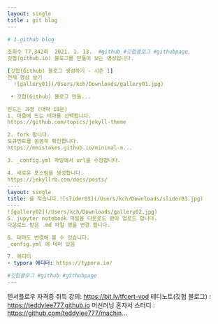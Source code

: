 ```yaml
---
layout: single
title : git blog
​--- 

# 1.github blog

조회수 77,342회  2021. 1. 13.  #github #깃헙블로그 #githubpage
깃헙(github.io) 블로그를 만들어 보는 영상입니다.

[깃헙(Github) 블로그 생성하기 - 시즌 1] 
전체 영상 보기
  ![gallery01](/Users/kch/Downloads/gallery01.jpg)

 • 깃헙(Github) 블로그 만들...  

만드는 과정 (대략 10분)
1. 마음에 드는 테마를 선택합니다.
https://github.com/topics/jekyll-theme

2. fork 합니다.
도큐먼트를 꼼꼼히 확인합니다.
https://mmistakes.github.io/minimal-m...

3. _config.yml 파일에서 url을 수정합니다.

4. 새로운 포스팅을 생성합니다.
https://jekyllrb.com/docs/posts/
​----
layout: single
title: 을 적습니다.![slider03](/Users/kch/Downloads/slider03.jpg)
​----
![gallery02](/Users/kch/Downloads/gallery02.jpg)
5. jupyter notebook 파일을 다운로드 받아 업로드 합니다.
다운로드 받은 .md 파일 명을 변경 합니다.

6. 테마도 변경해 볼 수 있습니다.
_config.yml 에 테마 있음

7. 에디터
- typora 에디터: https://typora.io/

#깃헙블로그 #github #githubpage
---
```

텐서플로우 자격증 취득 강의: https://bit.ly/tfcert-vod
테디노트(깃헙 블로그) : https://teddylee777.github.io
머신러닝 혼자서 스터디 : https://github.com/teddylee777/machin...

